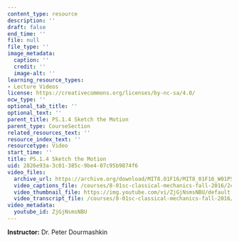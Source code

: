 ```yaml
---
content_type: resource
description: ''
draft: false
end_time: ''
file: null
file_type: ''
image_metadata:
  caption: ''
  credit: ''
  image-alt: ''
learning_resource_types:
- Lecture Videos
license: https://creativecommons.org/licenses/by-nc-sa/4.0/
ocw_type: ''
optional_tab_title: ''
optional_text: ''
parent_title: PS.1.4 Sketch the Motion
parent_type: CourseSection
related_resources_text: ''
resource_index_text: ''
resourcetype: Video
start_time: ''
title: PS.1.4 Sketch the Motion
uid: 2826e93a-3c01-385c-9be4-07c95b9874f6
video_files:
  archive_url: https://archive.org/download/MIT8.01F16/MIT8_01F16_W01PS04_360p.mp4
  video_captions_file: /courses/8-01sc-classical-mechanics-fall-2016/2c8f04dad5725169bad8a1f7862374a5_ZjGjNsmsNBU.vtt
  video_thumbnail_file: https://img.youtube.com/vi/ZjGjNsmsNBU/default.jpg
  video_transcript_file: /courses/8-01sc-classical-mechanics-fall-2016/e79e43c319bfdecdb790d062e1ad70d5_ZjGjNsmsNBU.pdf
video_metadata:
  youtube_id: ZjGjNsmsNBU
---
```

**Instructor:** Dr. Peter Dourmashkin